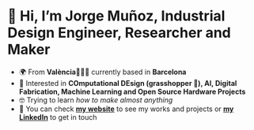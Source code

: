 # 👋 Hi, I’m Jorge Muñoz, Industrial Design Engineer, Researcher and Maker
- 🌍 From **València**🧨💥🔥 currently based in **Barcelona**
- 🧠 Interested in **COmputational DEsign (grasshopper 🦗), AI, Digital Fabrication, Machine Learning and Open Source Hardware Projects**
- 🤓 Trying to learn *how to make almost anything*
- 🔗 You can check **[my website](https://jmuozan.github.io/jorgemunyozz.github.io/)** to see my works and projects or **[my LinkedIn](https://www.linkedin.com/in/jorgemunozzanon/)** to get in touch

<!---
- 😀 Pronouns: *He/Him*
- ⚡ Fun fact: ...
jmuozan/jmuozan is a ✨ special ✨ repository because its `README.md` (this file) appears on your GitHub profile.
You can click the Preview link to take a look at your changes.
--->
